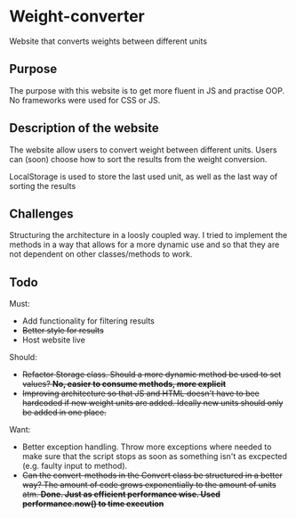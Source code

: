 # Weight-converter
Website that converts weights between different units

## Purpose
The purpose with this website is to get more fluent in JS and practise OOP. No frameworks were used for CSS or JS.

## Description of the website
The website allow users to convert weight between different units. Users can (soon) choose how to sort the results from the weight conversion. 

LocalStorage is used to store the last used unit, as well as the last way of sorting the results 

## Challenges
Structuring the architecture in a loosly coupled way. I tried to implement the methods in a way that allows for a more dynamic use and so that they are not dependent on other classes/methods to work.

## Todo
Must:
* Add functionality for filtering results
* ~~Better style for results~~
* Host website live

Should:
* ~~Refactor Storage class. Should a more dynamic method be used to set values? **No, easier to consume methods, more explicit**~~
* ~~Improving architecture so that JS and HTML doesn't have to bee hardcoded if new weight units are added. Ideally new units should only be added in one place.~~

Want:
* Better exception handling. Throw more exceptions where needed to make sure that the script stops as soon as something isn't as excpected (e.g. faulty input to method).
* ~~Can the convert-methods in the Convert class be structured in a better way? The amount of code grows exponentially to the amount of units atm. **Done. Just as efficient performance wise. Used performance.now() to time execution**~~